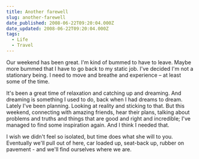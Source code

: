 ```yaml
---
title: Another farewell
slug: another-farewell
date_published: 2008-06-22T09:20:04.000Z
date_updated: 2008-06-22T09:20:04.000Z
tags:
  - Life
  - Travel
---
```


Our weekend has been great. I'm kind of bummed to have to leave. Maybe more bummed that I have to go back to my static job. I've decided I'm not a stationary being. I need to move and breathe and experience – at least some of the time.

It's been a great time of relaxation and catching up and dreaming. And dreaming is something I used to do, back when I had dreams to dream. Lately I've been planning. Looking at reality and sticking to that. But this weekend, connecting with amazing friends, hear their plans, talking about problems and truths and things that are good and right and incredible; I've managed to find some inspiration again. And I think I needed that.

I wish we didn't feel so isolated, but time does what she will to you. Eventually we'll pull out of here, car loaded up, seat-back up, rubber on pavement - and we'll find ourselves where we are.
